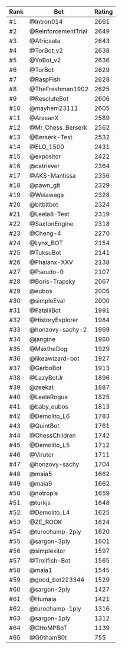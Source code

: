 Rank|Bot|Rating
---|---|---
#1|@Intron014|2661
#2|@ReinforcementTrial|2649
#3|@Africaata|2643
#4|@TorBot_v2|2638
#5|@YoBot_v2|2636
#6|@TorBot|2629
#7|@RaspFish|2628
#8|@TheFreshman1902|2625
#9|@ResoluteBot|2606
#10|@mayhem23111|2605
#11|@ArasanX|2589
#12|@Mr_Chess_Berserk|2562
#13|@Berserk-Test|2532
#14|@ELO_1500|2431
#15|@expositor|2422
#16|@catriever|2364
#17|@AKS-Mantissa|2356
#18|@pawn_git|2329
#19|@Weiawaga|2328
#20|@bitbitbot|2324
#21|@Leela8-Test|2319
#22|@SaxtonEngine|2318
#23|@Cheng-4|2270
#24|@Lynx_BOT|2154
#25|@TuksuBot|2141
#26|@Phalanx-XXV|2138
#27|@Pseudo-0|2107
#28|@Boris-Trapsky|2067
#29|@eubos|2005
#30|@simpleEval|2000
#31|@FataliiBot|1991
#32|@HistoryExplorer|1984
#33|@honzovy-sachy-2|1969
#34|@jangine|1960
#35|@MaxtheDog|1929
#36|@likeawizard-bot|1927
#37|@GarboBot|1913
#38|@LazyBotJr|1896
#39|@zeekat|1887
#40|@LeelaRogue|1825
#41|@baby_eubos|1813
#42|@Demolito_L6|1783
#43|@QuintBot|1761
#44|@ChessChildren|1742
#45|@Demolito_L5|1712
#46|@Virutor|1711
#47|@honzovy-sachy|1704
#48|@maia5|1662
#49|@maia9|1662
#50|@notropis|1659
#51|@turkjs|1648
#52|@Demolito_L4|1625
#53|@ZE_ROOK|1624
#54|@turochamp-2ply|1620
#55|@sargon-3ply|1601
#56|@simplexitor|1597
#57|@Trollfish-Bot|1565
#58|@maia1|1545
#59|@good_bot223344|1529
#60|@sargon-2ply|1427
#61|@Humaia|1421
#62|@turochamp-1ply|1316
#63|@sargon-1ply|1312
#64|@CHoMPBoT|1139
#65|@G0thamB0t|755
